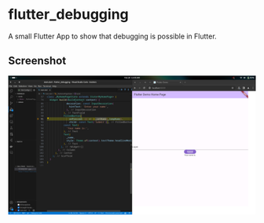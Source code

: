 # flutter_debugging

A small Flutter App to show that debugging is possible in Flutter.

## Screenshot

![debuggingInFlutter](./screenshots/debuggingInFlutter.png)
